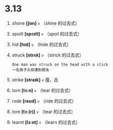 # 3.13


1. shone **[ʃɒn]** `v` （shine 的过去式）

2. spoilt **[spɔɪlt]** `v` （spoil 的过去式）

3. hid **[hɪd]** `v` （hide 的过去式）

4. struck **[strʌk]** `v` （strick 的过去式）
    ```
    One man was struck on the head with a stick
    一名男子头部遭到棍击
    ```

5. strike **[straɪk]** `v` 撞，击

6. torn **[tɔːn]** `v` （tear 的过去式）

7. rode **[rəʊd]** `v` （ride 的过去式）

8. tore **[tɔː(r)]** `v` （tear 的过去式）

9. learnt **[lɜːnt]** `v` （learn 的过去式）
